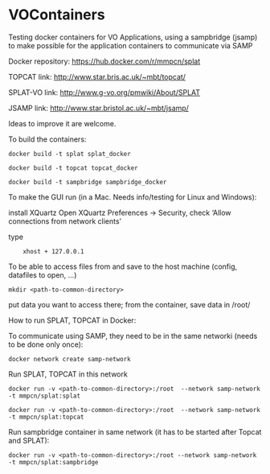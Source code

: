 # VOContainers

Testing docker containers for VO Applications, 
using a sampbridge (jsamp) to make possible for the application containers to
communicate via SAMP

Docker repository: https://hub.docker.com/r/mmpcn/splat

TOPCAT link: http://www.star.bris.ac.uk/~mbt/topcat/

SPLAT-VO link: http://www.g-vo.org/pmwiki/About/SPLAT

JSAMP link: http://www.star.bristol.ac.uk/~mbt/jsamp/

Ideas to improve it are welcome.

To build the containers:

	docker build -t splat splat_docker

	docker build -t topcat topcat_docker

	docker build -t sampbridge sampbridge_docker

To make the GUI run (in a Mac. Needs info/testing for Linux and Windows):

install XQuartz
Open XQuartz Preferences -> Security, check ‘Allow connections from network clients’

type 

        xhost + 127.0.0.1


To be able to access files from and save to the host machine (config, datafiles to open, ...)

	mkdir <path-to-common-directory>

put data you want to access there; from the container, save data in /root/

How to run SPLAT, TOPCAT in Docker:

To communicate using SAMP, they need to be in the same networki (needs to be done only once):

	docker network create samp-network

Run SPLAT, TOPCAT in this network

	docker run -v <path-to-common-directory>:/root  --network samp-network -t mmpcn/splat:splat

	docker run -v <path-to-common-directory>:/root  --network samp-network -t mmpcn/splat:topcat

 Run sampbridge container in same network (it has to be started after Topcat and SPLAT):

	docker run -v <path-to-common-directory>:/root --network samp-network -t mmpcn/splat:sampbridge
